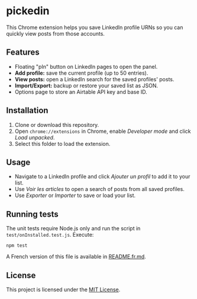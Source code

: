 # pickedin

This Chrome extension helps you save LinkedIn profile URNs so you can quickly view posts from those accounts.

## Features
- Floating "pIn" button on LinkedIn pages to open the panel.
- **Add profile:** save the current profile (up to 50 entries).
- **View posts:** open a LinkedIn search for the saved profiles' posts.
- **Import/Export:** backup or restore your saved list as JSON.
- Options page to store an Airtable API key and base ID.

## Installation
1. Clone or download this repository.
2. Open `chrome://extensions` in Chrome, enable *Developer mode* and click *Load unpacked*.
3. Select this folder to load the extension.

## Usage
- Navigate to a LinkedIn profile and click *Ajouter un profil* to add it to your list.
- Use *Voir les articles* to open a search of posts from all saved profiles.
- Use *Exporter* or *Importer* to save or load your list.

## Running tests
The unit tests require Node.js only and run the script in `test/onInstalled.test.js`.
Execute:

```
npm test
```

A French version of this file is available in [README.fr.md](README.fr.md).

## License

This project is licensed under the [MIT License](LICENSE).
